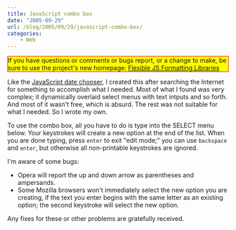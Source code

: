 ```yaml
---
title: JavaScript combo box
date: "2005-09-29"
url: /blog/2005/09/29/javascript-combo-box/
categories:
    - Web
---
```

<p style="border:solid red 1px; background:yellow">
  If you have questions or comments or bugs report, or a change to make, be sure to use the project's new homepage: <a href="http://code.google.com/p/flexible-js-formatting/">Flexible JS Formatting Libraries</a>
</p>

Like the [JavaScript date chooser][1], I created this after searching the Internet for something to accomplish what I needed. Most of what I found was very complex; it dynamically overlaid select menus with text intputs and so forth. And most of it wasn't free, which is absurd. The rest was not suitable for what I needed. So I wrote my own.

To use the combo box, all you have to do is type into the SELECT menu below. Your keystrokes will create a new option at the end of the list. When you are done typing, press `enter` to exit "edit mode;" you can use `backspace` and `enter`, but otherwise all non-printable keystrokes are ignored.

I'm aware of some bugs:

*   Opera will report the up and down arrow as parentheses and ampersands.
*   Some Mozilla browsers won't immediately select the new option you are creating, if the text you enter begins with the same letter as an existing option; the second keystroke will select the new option.

Any fixes for these or other problems are gratefully received.

 [1]: http://www.xaprb.com/blog/2005/09/29/javascript-date-chooser/
